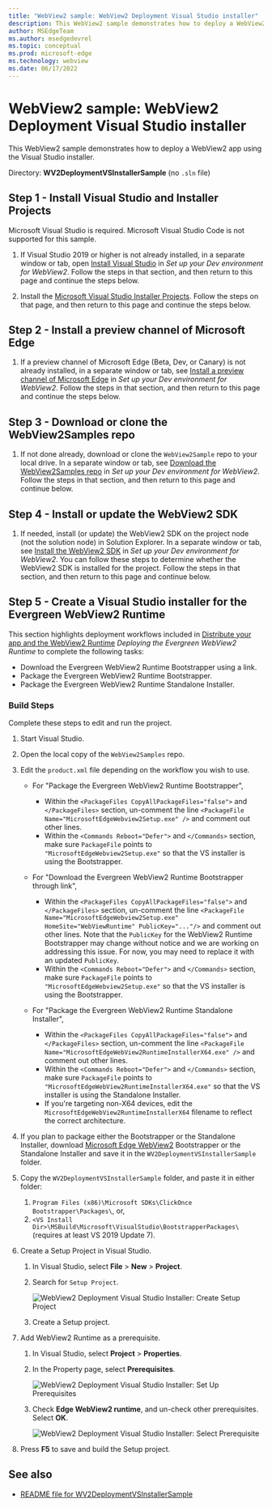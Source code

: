 ```yaml
---
title: "WebView2 sample: WebView2 Deployment Visual Studio installer"
description: This WebView2 sample demonstrates how to deploy a WebView2 app by using the Visual Studio installer.
author: MSEdgeTeam
ms.author: msedgedevrel
ms.topic: conceptual
ms.prod: microsoft-edge
ms.technology: webview
ms.date: 06/17/2022
---
```

# WebView2 sample: WebView2 Deployment Visual Studio installer

This WebView2 sample demonstrates how to deploy a WebView2 app using the Visual Studio installer.

Directory: **WV2DeploymentVSInstallerSample** (no `.sln` file)

<!-- ====================================================================== -->
## Step 1 - Install Visual Studio and Installer Projects

Microsoft Visual Studio is required. Microsoft Visual Studio Code is not supported for this sample.

1. If Visual Studio 2019 or higher is not already installed, in a separate window or tab, open [Install Visual Studio](../how-to/machine-setup.md#install-visual-studio) in _Set up your Dev environment for WebView2_.  Follow the steps in that section, and then return to this page and continue the steps below.

1. Install the [Microsoft Visual Studio Installer Projects](https://marketplace.visualstudio.com/items?itemName=visualstudioclient.MicrosoftVisualStudio2017InstallerProjects). Follow the steps on that page, and then return to this page and continue the steps below.

<!-- ====================================================================== -->
## Step 2 - Install a preview channel of Microsoft Edge

1. If a preview channel of Microsoft Edge (Beta, Dev, or Canary) is not already installed, in a separate window or tab, see [Install a preview channel of Microsoft Edge](../how-to/machine-setup.md#install-a-preview-channel-of-microsoft-edge) in _Set up your Dev environment for WebView2_.  Follow the steps in that section, and then return to this page and continue the steps below.


<!-- ====================================================================== -->
## Step 3 - Download or clone the WebView2Samples repo

1. If not done already, download or clone the `WebView2Sample` repo to your local drive.  In a separate window or tab, see [Download the WebView2Samples repo](../how-to/machine-setup.md#download-the-webview2samples-repo) in _Set up your Dev environment for WebView2_.  Follow the steps in that section, and then return to this page and continue below.


<!-- ====================================================================== -->
<!-- ## Step 5 - Open .sln in Visual Studio -->

<!-- 1. On your local drive, open the `.sln` file in Visual Studio, in the directory:

   *  `<your-repos-directory>/WebView2Samples/SampleApps/WV2DeploymentVSInstallerSample/WV2DeploymentVSInstallerSample.sln`

   or:

   *  `<your-repos-directory>/WebView2Samples-main/SampleApps/WV2DeploymentVSInstallerSample/WV2DeploymentVSInstallerSample.sln` -->


<!-- ====================================================================== -->
<!-- 1. **Visual Studio workloads** - If prompted, install any Visual Studio workloads that are requested.  In a separate window or tab, see [Install Visual Studio workloads](../how-to/machine-setup.md#install-visual-studio-workloads) in _Set up your Dev environment for WebView2_.  Follow the steps in that section, and then return to this page and continue below. -->

   <!-- Solution Explorer shows the **WV2DeploymentVSInstallerSample** project. -->

   <!-- Solution Explorer shows the **WV2DeploymentVSInstallerSample** project: -->

   <!-- ![The WV2DeploymentVSInstallerSample sample opened in Visual Studio in Solution Explorer.](media/wv2deploymentvsinstallersample-in-solution-explorer.png) -->
   <!--todo: create png-->


<!-- ====================================================================== -->
## Step 4 - Install or update the WebView2 SDK

1. If needed, install (or update) the WebView2 SDK on the project node (not the solution node) in Solution Explorer.  In a separate window or tab, see [Install the WebView2 SDK](../how-to/machine-setup.md#install-the-webview2-sdk) in _Set up your Dev environment for WebView2_.  You can follow these steps to determine whether the WebView2 SDK is installed for the project.  Follow the steps in that section, and then return to this page and continue below.


<!-- ====================================================================== -->
<!-- 1. In Visual Studio, select **Debug** > **Start Debugging** (`F5`). -->

   <!-- The sample app window opens. -->


<!-- 1. In the sample app window, use the sample app.  In the Visual Studio code editor, inspect the code; see [README file for WV2DeploymentVSInstallerSample](https://github.com/MicrosoftEdge/WebView2Samples/tree/main/SampleApps/WV2DeploymentVSInstallerSample#readme). -->

<!-- 1. Close the sample app window. -->


<!-- ====================================================================== -->
## Step 5 - Create a Visual Studio installer for the Evergreen WebView2 Runtime

This section highlights deployment workflows included in [Distribute your app and the WebView2 Runtime](/microsoft-edge/webview2/concepts/distribution#deploying-the-evergreen-webview2-runtime) _Deploying the Evergreen WebView2 Runtime_ to complete the following tasks:

* Download the Evergreen WebView2 Runtime Bootstrapper using a link.
* Package the Evergreen WebView2 Runtime Bootstrapper.
* Package the Evergreen WebView2 Runtime Standalone Installer.

### Build Steps

Complete these steps to edit and run the project.

1. Start Visual Studio.

1. Open the local copy of the `WebView2Samples` repo.

1. Edit the `product.xml` file depending on the workflow you wish to use.

    * For "Package the Evergreen WebView2 Runtime Bootstrapper",
        * Within the `<PackageFiles CopyAllPackageFiles="false">` and `</PackageFiles>` section, un-comment the line `<PackageFile Name="MicrosoftEdgeWebview2Setup.exe" />` and comment out other lines.
        * Within the `<Commands Reboot="Defer">` and `</Commands>` section, make sure `PackageFile` points to `"MicrosoftEdgeWebview2Setup.exe"` so that the VS installer is using the Bootstrapper.

    * For "Download the Evergreen WebView2 Runtime Bootstrapper through link",
        * Within the `<PackageFiles CopyAllPackageFiles="false">` and `</PackageFiles>` section, un-comment the line `<PackageFile Name="MicrosoftEdgeWebview2Setup.exe" HomeSite="WebViewRuntime" PublicKey="..."/>` and comment out other lines. Note that the `PublicKey` for the WebView2 Runtime Bootstrapper may change without notice and we are working on addressing this issue. For now, you may need to replace it with an updated `PublicKey`.
        * Within the `<Commands Reboot="Defer">` and `</Commands>` section, make sure `PackageFile` points to `"MicrosoftEdgeWebview2Setup.exe"` so that the VS installer is using the Bootstrapper.

    * For "Package the Evergreen WebView2 Runtime Standalone Installer",
        * Within the `<PackageFiles CopyAllPackageFiles="false">` and `</PackageFiles>` section, un-comment the line `<PackageFile Name="MicrosoftEdgeWebView2RuntimeInstallerX64.exe" />` and comment out other lines.
        * Within the `<Commands Reboot="Defer">` and `</Commands>` section, make sure `PackageFile` points to `"MicrosoftEdgeWebView2RuntimeInstallerX64.exe"` so that the VS installer is using the Standalone Installer.
        * If you're targeting non-X64 devices, edit the `MicrosoftEdgeWebView2RuntimeInstallerX64` filename to reflect the correct architecture.

1. If you plan to package either the Bootstrapper or the Standalone Installer, download [Microsoft Edge WebView2](https://developer.microsoft.com/microsoft-edge/webview2/) Bootstrapper or the Standalone Installer and save it in the `WV2DeploymentVSInstallerSample` folder.

1. Copy the `WV2DeploymentVSInstallerSample` folder, and paste it in either folder:
   1. `Program Files (x86)\Microsoft SDKs\ClickOnce Bootstrapper\Packages\`, or,
   1. `<VS Install Dir>\MSBuild\Microsoft\VisualStudio\BootstrapperPackages\` (requires at least VS 2019 Update 7).

1. Create a Setup Project in Visual Studio. 
   1. In Visual Studio, select **File** > **New** > **Project**. 
   1. Search for `Setup Project`.

       ![WebView2 Deployment Visual Studio Installer: Create Setup Project](./wv2deploymentvsinstaller-create-setup-project.png)

   1. Create a Setup project.

1. Add WebView2 Runtime as a prerequisite. 
   1. In Visual Studio, select **Project** > **Properties**.
   1. In the Property page, select **Prerequisites**.

       ![WebView2 Deployment Visual Studio Installer: Set Up Prerequisites](./wv2deploymentvsinstaller-setup-prerequisites.png)

   1. Check **Edge WebView2 runtime**, and un-check other prerequisites. Select **OK**.
   
       ![WebView2 Deployment Visual Studio Installer: Select Prerequisite](./wv2deploymentvsinstaller-select-prerequisites.png)

1. Press **F5** to save and build the Setup project.


<!-- ====================================================================== -->
## See also

* [README file for WV2DeploymentVSInstallerSample](https://github.com/MicrosoftEdge/WebView2Samples/tree/main/SampleApps/WV2DeploymentVSInstallerSample#readme)
